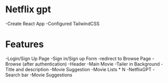 # Netflix gpt
-Create React App
-Configured TailwindCSS

# Features
-Login/Sign Up Page
  -Sign in/Sign up Form
  -redirect to Browse Page
-Browse (after authentication)
  -Header
  -Main Movie
    -Tailer in Background
    -Title and description
    -Movie Suggestion
       -Movie Lists * N
-NetflixGPT
  -Search bar
  -Movie Suggestions